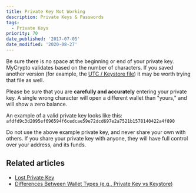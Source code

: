 ```yaml
---
title: Private Key Not Working
description: Private Keys & Passwords
tags:
  - Private Keys
priority: 70
date_published: '2017-07-05'
date_modified: '2020-08-27'
---
```


Be sure there is no space at the beginning or end of your private key. MyCrypto validates based on the number of characters. If you saved another version (for example, the [UTC / Keystore file](/how-to/accessing-wallet/how-to-access-your-wallet-with-keystore-file)) it may be worth trying that file as well.

Please be sure that you are **carefully and accurately** entering your private key. A single wrong character will open a different wallet than "yours," and will show a zero balance.

An example of a valid private key looks like this: `afdfd9c3d2095ef696594f6cedcae59e72dcd697e2a7521b1578140422a4f890`

Do not use the above example private key, and never share your own with others. If you share your private key with anyone, they will have full control over your address, and its funds.

## Related articles

* [Lost Private Key](/troubleshooting/accessing-wallet/lost-eth-private-key)
* [Differences Between Wallet Types (e.g., Private Key vs Keystore)](/general-knowledge/ethereum-blockchain/difference-between-wallet-types)

